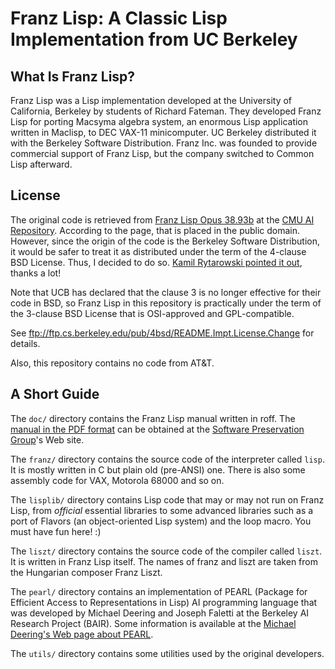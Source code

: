 # Franz Lisp: A Classic Lisp Implementation from UC Berkeley

## What Is Franz Lisp?

Franz Lisp was a Lisp implementation developed at the University of California,
Berkeley by students of Richard Fateman. They developed Franz Lisp for porting
Macsyma algebra system, an enormous Lisp application written in Maclisp, to DEC
VAX-11 minicomputer. UC Berkeley distributed it with the Berkeley Software
Distribution. Franz Inc. was founded to provide commercial support of Franz
Lisp, but the company switched to Common Lisp afterward.

## License

The original code is retrieved from [Franz Lisp Opus 38.93b][op38.93b] at the
[CMU AI Repository][ai]. According to the page, that is placed in the public
domain. However, since the origin of the code is the Berkeley Software
Distribution, it would be safer to treat it as distributed under the term of
the 4-clause BSD License. Thus, I decided to do so. [Kamil Rytarowski pointed
it out](https://github.com/omasanori/franz-lisp/issues/1#issuecomment-302843065),
thanks a lot!

Note that UCB has declared that the clause 3 is no longer effective for their
code in BSD, so Franz Lisp in this repository is practically under the term of
the 3-clause BSD License that is OSI-approved and GPL-compatible.

See ftp://ftp.cs.berkeley.edu/pub/4bsd/README.Impt.License.Change for details.

Also, this repository contains no code from AT&T.

## A Short Guide

The `doc/` directory contains the Franz Lisp manual written in roff. The
[manual in the PDF format][manual] can be obtained at the [Software
Preservation Group][spg]'s Web site.

The `franz/` directory contains the source code of the interpreter called
`lisp`. It is mostly written in C but plain old (pre-ANSI) one. There is also
some assembly code for VAX, Motorola 68000 and so on.

The `lisplib/` directory contains Lisp code that may or may not run on Franz
Lisp, from *official* essential libraries to some advanced libraries such as a
port of Flavors (an object-oriented Lisp system) and the loop macro. You must
have fun here! :)

The `liszt/` directory contains the source code of the compiler called `liszt`.
It is written in Franz Lisp itself. The names of franz and liszt are taken from
the Hungarian composer Franz Liszt.

The `pearl/` directory contains an implementation of PEARL (Package for
Efficient Access to Representations in Lisp) AI programming language that was
developed by Michael Deering and Joseph Faletti at the Berkeley AI Research
Project (BAIR). Some information is available at the [Michael Deering's Web
page about PEARL][pearl].

The `utils/` directory contains some utilities used by the original developers.

[ai]: http://www.cs.cmu.edu/afs/cs.cmu.edu/project/ai-repository/ai/0.html
[manual]: http://www.softwarepreservation.org/projects/LISP/franz/Franz_Lisp_July_1983.pdf
[op38.93b]: http://www.cs.cmu.edu/afs/cs/project/ai-repository/ai/lang/others/franzlsp/op38_93b/0.html
[pearl]: http://michaelfrankdeering.com/Projects/AI/PEARL/PEARL.html
[spg]: http://www.softwarepreservation.org/
